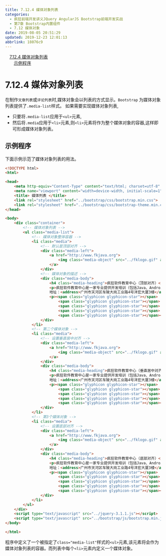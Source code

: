 ```yaml
---
title: 7.12.4 媒体对象列表
categories: 
  - 疯狂前端开发讲义JQuery AngularJS Bootstrap前端开发实战
  - 第7章 Bootstrap内置组件
  - 7.12 媒体对象
date: 2019-08-05 20:51:29
updated: 2019-12-23 12:01:13
abbrlink: 18076c9
---
```

<div id='my_toc'><a href="/JavaReadingNotes/18076c9/#7-12-4-媒体对象列表" class="header_1">7.12.4 媒体对象列表</a>&nbsp;<br><a href="/JavaReadingNotes/18076c9/#示例程序" class="header_2">示例程序</a>&nbsp;<br></div>
<style>.header_1{margin-left: 1em;}.header_2{margin-left: 2em;}.header_3{margin-left: 3em;}.header_4{margin-left: 4em;}.header_5{margin-left: 5em;}.header_6{margin-left: 6em;}</style>
<!--more-->
<script>if (navigator.platform.search('arm')==-1){document.getElementById('my_toc').style.display = 'none';}var e,p = document.getElementsByTagName('p');while (p.length>0) {e = p[0];e.parentElement.removeChild(e);}</script>

<!--end-->
<!--SSTStart-->
# 7.12.4 媒体对象列表 #
在制作`文章列表`或`评论列表`时,媒体对象会以列表的方式显示。`Bootstrap` 为媒体对象列表提供了`.media-list`样式。
如果需要实现媒体对象列表,
- 只要将`.media-list`应用于`<ul>`元素,
- 然后将`.media`应用于`<li>`元素,则`<li>`元素将作为整个媒体对象的容器,这样即可形成媒体对象列表。

## 示例程序 ##
下面示例示范了媒体对象列表的用法。
```html
<!DOCTYPE html>
<html>

<head>
    <meta http-equiv="Content-Type" content="text/html; charset=utf-8" />
    <meta name="viewport" content="width=device-width, initial-scale=1">
    <title> 媒体列表 </title>
    <link rel="stylesheet" href="../bootstrap/css/bootstrap.min.css">
    <link rel="stylesheet" href="../bootstrap/css/bootstrap-theme.min.css">
</head>

<body>
    <div class="container">
        <!-- 媒体对象列表 -->
        <ul class="media-list">
            <!-- 媒体对象整体容器 -->
            <li class="media">
                <!-- 默认是顶部对齐 -->
                <div class="media-left">
                    <a href="http://www.fkjava.org">
                        <img class="media-object" src="../fklogo.gif" alt="疯狂软件">
                    </a>
                </div>
                <!-- 媒体对象的描述 -->
                <div class="media-body">
                    <h4 class="media-heading">疯狂软件教育中心（顶部对齐）</h4>
                    <p>疯狂软件教育中心是一家专业提供开发培训（包括Java、Android、前端、iOS等课程）的培训机构。</p>
                    地址：<address>广州市天河区车陂大岗工业路4号沣宏大厦3楼</address>
                    <p><span class="glyphicon glyphicon-star"></span>
                        <span class="glyphicon glyphicon-star"></span>
                        <span class="glyphicon glyphicon-star"></span>
                        <span class="glyphicon glyphicon-star"></span>
                        <span class="glyphicon glyphicon-star"></span></p>
                </div>
            </li>
            <!-- 第二个媒体对象 -->
            <li class="media">
                <!-- 设置垂直居中对齐 -->
                <div class="media-left">
                    <a href="http://www.fkjava.org">
                        <img class="media-object" src="../fklogo.gif" alt="疯狂软件">
                    </a>
                </div>
                <div class="media-body">
                    <h4 class="media-heading">疯狂软件教育中心（垂直居中对齐）</h4>
                    <p>疯狂软件教育中心是一家专业提供开发培训（包括Java、Android、前端、iOS等课程）的培训机构。</p>
                    地址：<address>广州市天河区车陂大岗工业路4号沣宏大厦3楼</address>
                    <p><span class="glyphicon glyphicon-star"></span>
                        <span class="glyphicon glyphicon-star"></span>
                        <span class="glyphicon glyphicon-star"></span>
                        <span class="glyphicon glyphicon-star"></span>
                        <span class="glyphicon glyphicon-star"></span></p>
                </div>
            </li>
            <!-- 第3个媒体对象 -->
            <li class="media">
                <!-- 设置底部对齐 -->
                <div class="media-left">
                    <a href="http://www.fkjava.org">
                        <img class="media-object" src="../fklogo.gif" alt="疯狂软件">
                    </a>
                </div>
                <div class="media-body">
                    <h4 class="media-heading">疯狂软件教育中心（底部对齐）</h4>
                    <p>疯狂软件教育中心是一家专业提供开发培训（包括Java、Android、前端、iOS等课程）的培训机构。</p>
                    地址：<address>广州市天河区车陂大岗工业路4号沣宏大厦3楼</address>
                    <p><span class="glyphicon glyphicon-star"></span>
                        <span class="glyphicon glyphicon-star"></span>
                        <span class="glyphicon glyphicon-star"></span>
                        <span class="glyphicon glyphicon-star"></span>
                        <span class="glyphicon glyphicon-star"></span></p>
                </div>
            </li>
        </ul>
    </div>
    <script type="text/javascript" src="../jquery-3.1.1.js"></script>
    <script type="text/javascript" src="../bootstrap/js/bootstrap.min.js"></script>
</body>

</html>
```
程序中定义了一个被指定了`class="media-list"`样式的`<ul>`元素,该元素将会作为媒体对象列表的容器。而列表中每个`<li>`元素内定义一个媒体对象。
<!--SSTStop-->

